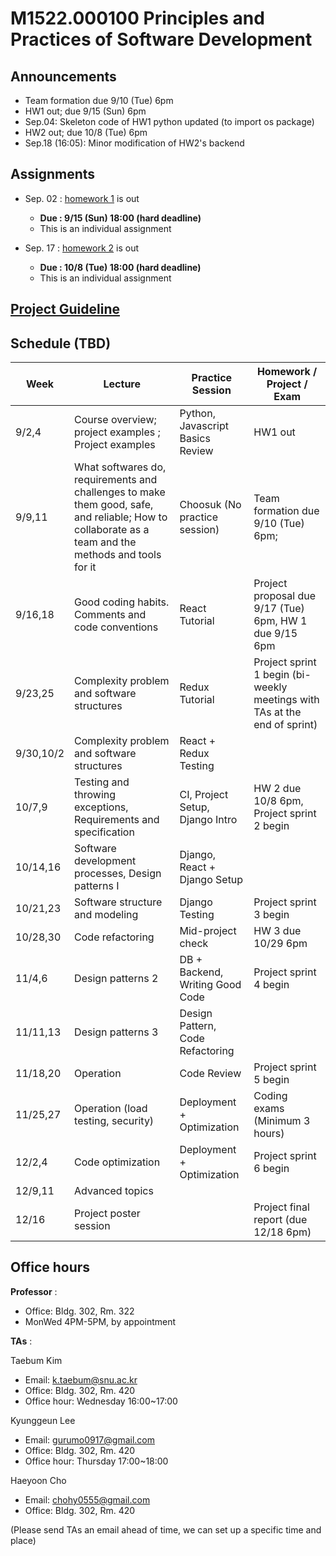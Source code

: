 # M1522.000100 Principles and Practices of Software Development

## Announcements
- Team formation due 9/10 (Tue) 6pm
- HW1 out; due 9/15 (Sun) 6pm
- Sep.04: Skeleton code of HW1 python updated (to import os package)
- HW2 out; due 10/8 (Tue) 6pm
- Sep.18 (16:05): Minor modification of HW2's backend


## Assignments

- Sep. 02 : [homework 1](hw1) is out
  - **Due : 9/15 (Sun) 18:00 (hard deadline)**
  - This is an individual assignment

- Sep. 17 : [homework 2](hw2) is out
  - **Due : 10/8 (Tue) 18:00 (hard deadline)**
  - This is an individual assignment

## [Project Guideline](project)

## Schedule (TBD)
| Week  | Lecture | Practice Session | Homework / Project / Exam |
|-------|---------|------------------|--------------------|
|9/2,4 | Course overview; project examples ; Project examples | Python, Javascript Basics Review | HW1 out |
|9/9,11| What softwares do, requirements and challenges to make them good, safe, and reliable; How to collaborate as a team and the methods and tools for it | Choosuk (No practice session) | Team formation due 9/10 (Tue) 6pm; 
|9/16,18 | Good coding habits. Comments and code conventions | React Tutorial |  Project proposal due 9/17 (Tue) 6pm, HW 1 due 9/15 6pm ||
|9/23,25 | Complexity problem and software structures | Redux Tutorial |  Project sprint 1 begin (bi-weekly meetings with TAs at the end of sprint) | 
|9/30,10/2 | Complexity problem and software structures | React + Redux Testing |  |
|10/7,9 | Testing and throwing exceptions, Requirements and specification | CI, Project Setup, Django Intro | HW 2 due 10/8 6pm, Project sprint 2 begin |
|10/14,16 | Software development processes, Design patterns I | Django, React + Django Setup | |
|10/21,23 | Software structure and modeling | Django Testing | Project sprint 3 begin |
|10/28,30 | Code refactoring | Mid-project check | HW 3 due 10/29 6pm |
|11/4,6 | Design patterns 2 | DB + Backend, Writing Good Code | Project sprint 4 begin |
|11/11,13 | Design patterns 3 | Design Pattern, Code Refactoring  |  |
|11/18,20 | Operation | Code Review | Project sprint 5 begin |
|11/25,27 | Operation (load testing, security) | Deployment + Optimization | Coding exams (Minimum 3 hours) |
|12/2,4 | Code optimization |Deployment + Optimization | Project sprint 6 begin |
|12/9,11 | Advanced topics | | |
|12/16 | Project poster session | | Project final report (due 12/18 6pm) |

## Office hours
**Professor** : 
  - Office: Bldg. 302, Rm. 322
  - MonWed 4PM-5PM, by appointment
  
**TAs** :

Taebum Kim
  - Email: k.taebum@snu.ac.kr
  - Office: Bldg. 302, Rm. 420
  - Office hour: Wednesday 16:00~17:00

Kyunggeun Lee
  - Email: gurumo0917@gmail.com
  - Office: Bldg. 302, Rm. 420
  - Office hour: Thursday 17:00~18:00

Haeyoon Cho
  - Email: chohy0555@gmail.com
  - Office: Bldg. 302, Rm. 420

(Please send TAs an email ahead of time, we can set up a specific time and place)
